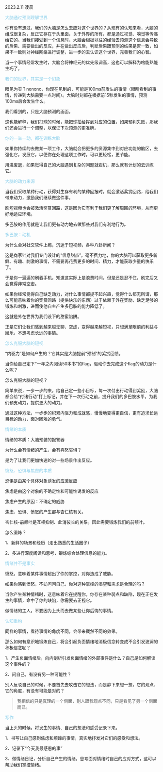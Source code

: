 2023.2.11 凌晨

<font style="color:skyBlue">大脑通过预测理解世界</font>

你有没有想过，我们的大脑是怎么去应对这个世界的？从现有的认知来看，大脑的组成很复杂，反正它存在于头里面，关于外界的所有，都是通过视觉、嗅觉等传递给它的。当我们接受到一个信息时，大脑会根据以往的经验去预测这个信息会导致的后果、需要做出的反应，并在做出反应后，判断后果跟预测的结果是否一致，如果不一致则对神经网络进行调整，进一步的去认识这个世界，完善我们的心智。

当一个事情经常发生时，大脑会将神经元的优先级调高，这也可以解释为啥能熟能生巧了。

<font style="color:skyblue">我们的世界，其实是一个幻象</font>

眼见为实？nonono，你现在见到的，可能是100ms前发生的事情（眼睛看到的事情，传递到大脑需要一点时间）。大脑时刻都在根据前15秒发生的事情，预测100ms后会发生什么。

我们看到的，只是大脑预测的画面。

这也能解释，我们打球的时候，能把球拍给挥到对应的位置，如果预判失败，那我们还会进行一个调整，以保证下次预测的更准确。

<font style="color:skyBlue">你的一举一动，都在训练大脑</font>

如果你持续的去做某一项工作，大脑就会把更多的资源集中到对应功能的脑区，去强化它，发展它，以便你在处理这项工作时，可以更轻松，更节能。

用进废退，如果觉得自己的大脑遇到复杂的问题就宕机，那么就有计划的去训练它。

<font style="color:skyBlue">大脑的动力来源</font>

当我们采取某种行动，获得对生存有利的某种回报时，就会激活奖赏回路，给我们带来动力，激励我们继续做这件事。

刷短视频也会被激活奖赏回路，这是因为它有利于我们更了解周围的环境，从而更好地适应环境。

多巴胺的作用就是让我们更有动力地去做那些对我们有利地行为。

<font style="color:skyBlue">多巴胺：动机</font>

为什么会对社交软件上瘾，沉迷于短视频，各种八卦新闻？

这是商家针对我们专门设计的“信息甜点”。毫不费力地，你的大脑可以获取更多新鲜、有趣、刺激的事情，不需要再花费更多的时间、精力，才能获取少量的快乐了。

于是你一遍遍的刷着手机，知道这实际上是浪费时间，但是还是忍不住，刷完后又会觉得非常空虚。

如果你经常觉得自己缺乏动力，对什么事情都提不起兴趣，觉得什么都无所谓，那么可能意味着你的奖赏回路（提供快乐的东西）过于依赖于外在奖励，缺乏足够的锻炼和刺激，进而使他自主产生多巴胺的能力降低了。

这就是外在世界为我们设下的甜蜜陷阱。

正是它们让我们感到越来越无聊、空虚，变得越来越短视，只想满足眼前的利益与娱乐，不想考虑长远的事情。

<font style="color:skyBlue">怎么克服大脑的短视</font>

“内驱力”是如何产生的？它其实是大脑提前“预制”的奖赏回馈。

当你给自己定下“一年之内阅读50本书”的flag，驱动你去完成这个flag的动力是什么呢？

怎么克服大脑的短视？

简单来说，一步一步的来，给自己定一些小目标，每一次付出行动得到奖励，大脑都会给“付诸行动”打上标记，并在下一次行动之前，提升我们的多巴胺水平，为我们预支动力，提供更大的动力。

通过这种方法，一步步的积累内驱力和成就感，慢慢地变得更自信，更有追求长远目标的动力，面对困难的勇气。

<font style="color:skyBlue">情绪的本质</font>

情绪的本质：大脑预装的报警器

为什么会有情绪的产生，会有喜怒哀惧？

是为了让我们更加快速的对一些场景作出反应。

<font style="color:skyBlue">愤怒、恐惧与焦虑的本质</font>

恐惧是由某个具体对象诱发的应激反应

焦虑是由这个对象的不确定性和可能性诱发的反应

焦虑产生的原因：不确定的威胁

焦虑、恐惧、愤怒的产生都与杏仁核有关。

杏仁核-前额叶是互相抑制、此消彼长的关系。因此需要锻炼我们的前额叶。

怎么锻炼？

1、新鲜的场景和经历（走出熟悉的生活圈子）

2、多进行深度阅读和思考，锻炼综合处理信息的能力。

<font style="color:skyBlue">情绪并不是事实</font>

愤怒，意味着某件事情超出了你的掌控，对你造成了威胁。

如果你感到愤怒，不妨问问自己，你对这种掌控的渴望和需求是合理的吗？

当你产生某种情绪时，这意味着它在提醒你，你存在某种弱点和缺陷，现在正在发生的事情，命中了你的缺陷，你需要去正视它。

做情绪的主人，不要因为上头而去做某些让你后悔的事情。

<font style="color:skyBlue">认知重构</font>

同样的事情，看待事情的角度不同，会带来截然不同的效果。

那么如何有意识地锻炼自己，将会引起负面情绪地消极信念转变成不会引发波澜的积极信念呢？

1、产生负面情绪后，向内剖析引发负面情绪的外部事件是什么？自己是如何解读这个事件的？

2、问自己，有没有另一种可能性？

别人反驳自己的时候，不要首先去攻击它的想法，而是静下来想一想，它的观点、它的角度，有没有可能是对的？

> 我相信的只是真理的一个侧面，别人跟我观点不同，只是看见了另一个侧面而已。

<font style="color:skyBlue">写作</font>

当上头的时候，将发生的事情、自己的想法和感受记录下来。

1、书写让自己感到焦虑和烦躁的事情，真实地抒发对它们的感受和想法。

2、记录下“今天我最感恩的事”

3、做情绪日记，分析自己产生的情绪，思考面对情绪时自己的应对方式，这可以帮助我们掌控情绪。



